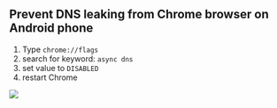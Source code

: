 ## Prevent DNS leaking from Chrome browser on Android phone


1. Type `chrome://flags`
2. search for keyword: `async dns`
3. set value to `DISABLED`
4. restart Chrome

![](https://github.com/ookangzheng/blahdns/raw/master/client-conf/img-source/disable-async-dns-on-android-chrome.jpg)

